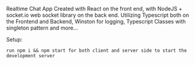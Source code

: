 Realtime Chat App Created with React on the front end, with NodeJS + socket.io web socket library on the back end. Utilizing Typescript both on the Frontend and Backend, Winston for logging, Typescript Classes with singleton pattern and more... 


Setup:

    run npm i && npm start for both client and server side to start the development server
